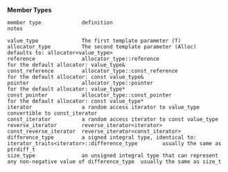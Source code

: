 **Member Types**


	member type				definition																				notes

	value_type				The first template parameter (T)	
	allocator_type			The second template parameter (Alloc)													defaults to: allocator<value_type>
	reference				allocator_type::reference																for the default allocator: value_type&
	const_reference			allocator_type::const_reference															for the default allocator: const value_type&
	pointer					allocator_type::pointer																	for the default allocator: value_type*
	const_pointer			allocator_type::const_pointer															for the default allocator: const value_type*
	iterator				a random access iterator to value_type													convertible to const_iterator
	const_iterator			a random access iterator to const value_type	
	reverse_iterator		reverse_iterator<iterator>	
	const_reverse_iterator	reverse_iterator<const_iterator>	
	difference_type			a signed integral type, identical to: iterator_traits<iterator>::difference_type		usually the same as ptrdiff_t
	size_type				an unsigned integral type that can represent any non-negative value of difference_type	usually the same as size_t


